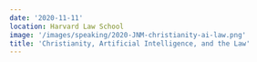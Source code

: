 ```yaml
---
date: '2020-11-11'
location: Harvard Law School
image: '/images/speaking/2020-JNM-christianity-ai-law.png'
title: 'Christianity, Artificial Intelligence, and the Law'
---
```

